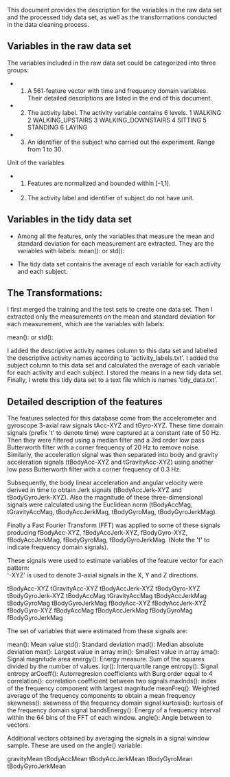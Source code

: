 This document provides the description for the variables in the raw data set and the processed tidy data set, as well as the transformations conducted in the data cleaning process.

## Variables in the raw data set 

The variables included in the raw data set could be categorized into three groups:

* 1) A 561-feature vector with time and frequency domain variables. Their detailed descriptions are listed in the end of this document. 

* 2) The activity label. The activity variable contains 6 levels.
	1 WALKING
  	2 WALKING_UPSTAIRS
	3 WALKING_DOWNSTAIRS
	4 SITTING
	5 STANDING
	6 LAYING

* 3) An identifier of the subject who carried out the experiment. Range from 1 to 30.


Unit of the variables

* 1) Features are normalized and bounded within [-1,1]. 

* 2) The activity label and identifier of subject do not have unit.

## Variables in the tidy data set 

* Among all the features, only the variables that measure the mean and standard deviation for each measurement are extracted. They are the variables with labels: mean(): or std():


* The tidy data set contains the average of each variable for each activity and each subject.

## The Transformations:

I first merged the training and the test sets to create one data set. Then I extracted only the measurements on the mean and standard deviation for each measurement, which are the variables with labels:

mean(): or
std():

I added the descriptive activity names column to this data set and labelled the descriptive activity names according to 'activity_labels.txt'. I added the subject column to this data set and calculated the average of each variable for each activity and each subject. I stored the means in a new tidy data set. Finally, I wrote this tidy data set to a text file which is names ’tidy_data.txt’.

## Detailed description of the features

The features selected for this database come from the accelerometer and gyroscope 3-axial raw signals tAcc-XYZ and tGyro-XYZ. These time domain signals (prefix 't' to denote time) were captured at a constant rate of 50 Hz. Then they were filtered using a median filter and a 3rd order low pass Butterworth filter with a corner frequency of 20 Hz to remove noise. Similarly, the acceleration signal was then separated into body and gravity acceleration signals (tBodyAcc-XYZ and tGravityAcc-XYZ) using another low pass Butterworth filter with a corner frequency of 0.3 Hz. 

Subsequently, the body linear acceleration and angular velocity were derived in time to obtain Jerk signals (tBodyAccJerk-XYZ and tBodyGyroJerk-XYZ). Also the magnitude of these three-dimensional signals were calculated using the Euclidean norm (tBodyAccMag, tGravityAccMag, tBodyAccJerkMag, tBodyGyroMag, tBodyGyroJerkMag). 

Finally a Fast Fourier Transform (FFT) was applied to some of these signals producing fBodyAcc-XYZ, fBodyAccJerk-XYZ, fBodyGyro-XYZ, fBodyAccJerkMag, fBodyGyroMag, fBodyGyroJerkMag. (Note the 'f' to indicate frequency domain signals). 

These signals were used to estimate variables of the feature vector for each pattern:  
'-XYZ' is used to denote 3-axial signals in the X, Y and Z directions.

tBodyAcc-XYZ
tGravityAcc-XYZ
tBodyAccJerk-XYZ
tBodyGyro-XYZ
tBodyGyroJerk-XYZ
tBodyAccMag
tGravityAccMag
tBodyAccJerkMag
tBodyGyroMag
tBodyGyroJerkMag
fBodyAcc-XYZ
fBodyAccJerk-XYZ
fBodyGyro-XYZ
fBodyAccMag
fBodyAccJerkMag
fBodyGyroMag
fBodyGyroJerkMag

The set of variables that were estimated from these signals are: 

mean(): Mean value
std(): Standard deviation
mad(): Median absolute deviation 
max(): Largest value in array
min(): Smallest value in array
sma(): Signal magnitude area
energy(): Energy measure. Sum of the squares divided by the number of values. 
iqr(): Interquartile range 
entropy(): Signal entropy
arCoeff(): Autorregresion coefficients with Burg order equal to 4
correlation(): correlation coefficient between two signals
maxInds(): index of the frequency component with largest magnitude
meanFreq(): Weighted average of the frequency components to obtain a mean frequency
skewness(): skewness of the frequency domain signal 
kurtosis(): kurtosis of the frequency domain signal 
bandsEnergy(): Energy of a frequency interval within the 64 bins of the FFT of each window.
angle(): Angle between to vectors.

Additional vectors obtained by averaging the signals in a signal window sample. These are used on the angle() variable:

gravityMean
tBodyAccMean
tBodyAccJerkMean
tBodyGyroMean
tBodyGyroJerkMean

